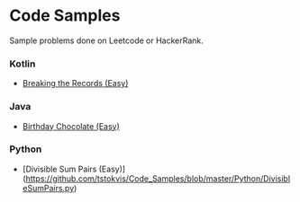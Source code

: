 # Code Samples
Sample problems done on Leetcode or HackerRank.


### Kotlin
* [Breaking the Records (Easy)](https://github.com/tstokvis/Code_Samples/blob/master/Java%26Kotlin/src/BreakingTheRecords.kt)

### Java
* [Birthday Chocolate (Easy)](https://github.com/tstokvis/Code_Samples/blob/master/Java%26Kotlin/src/BirthdayChocolate.java)

### Python

* [Divisible Sum Pairs (Easy)] (https://github.com/tstokvis/Code_Samples/blob/master/Python/DivisibleSumPairs.py)
